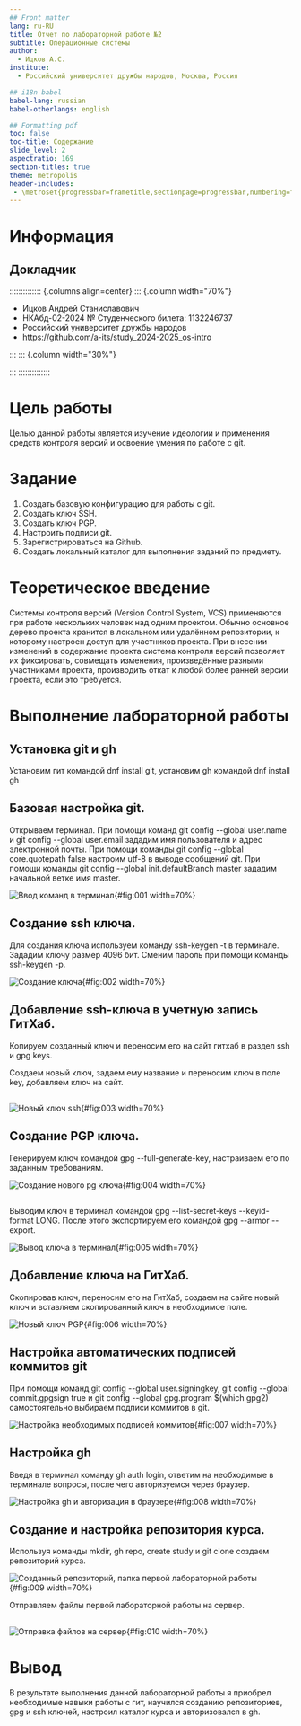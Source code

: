 ```yaml
---
## Front matter
lang: ru-RU
title: Отчет по лабораторной работе №2
subtitle: Операционные системы
author:
  - Ицков А.С.
institute:
  - Российский университет дружбы народов, Москва, Россия

## i18n babel
babel-lang: russian
babel-otherlangs: english

## Formatting pdf
toc: false
toc-title: Содержание
slide_level: 2
aspectratio: 169
section-titles: true
theme: metropolis
header-includes:
 - \metroset{progressbar=frametitle,sectionpage=progressbar,numbering=fraction}
---
```


# Информация

## Докладчик

:::::::::::::: {.columns align=center}
::: {.column width="70%"}

  * Ицков Андрей Станиславович
  * НКАбд-02-2024 № Студенческого билета: 1132246737
  * Российский университет дружбы народов
  * <https://github.com/a-its/study_2024-2025_os-intro>

:::
::: {.column width="30%"}

:::
::::::::::::::

# Цель работы

Целью данной работы является изучение идеологии и применения средств контроля версий и освоение умения по работе с git.

# Задание

1. Создать базовую конфигурацию для работы с git.
2. Создать ключ SSH.
3. Создать ключ PGP.
4. Настроить подписи git.
5. Зарегистрироваться на Github.
6. Создать локальный каталог для выполнения заданий по предмету.

# Теоретическое введение

Системы контроля версий (Version Control System, VCS) применяются при работе нескольких человек над одним проектом. Обычно основное дерево проекта хранится в локальном или удалённом репозитории, к которому настроен доступ для участников проекта. При внесении изменений в содержание проекта система контроля версий позволяет их фиксировать, совмещать изменения, произведённые разными участниками проекта, производить откат к любой более ранней версии проекта, если это требуется.

# Выполнение лабораторной работы

## Установка git и gh

Установим гит командой dnf install git, установим gh командой dnf install gh

## Базовая настройка git.

Открываем терминал. При помощи команд git config --global user.name и git config --global user.email зададим имя пользователя и адрес электронной почты. При помощи команды git config --global core.quotepath false настроим utf-8 в выводе сообщений git. При помощи команды git config --global init.defaultBranch master зададим начальной ветке имя master.

![Ввод команд в терминал](image/report1.png){#fig:001 width=70%}

## Создание ssh ключа.

Для создания ключа используем команду ssh-keygen -t в терминале. Зададим ключу размер 4096 бит. Сменим пароль при помощи команды ssh-keygen -p.

![Создание ключа](image/report2.png){#fig:002 width=70%}

## Добавление ssh-ключа в учетную запись ГитХаб.

Копируем созданный ключ и переносим его на сайт гитхаб в раздел ssh и gpg keys.

Создаем новый ключ, задаем ему название и переносим ключ в поле key, добавляем ключ на сайт. 

##

![Новый ключ ssh](image/report3.png){#fig:003 width=70%}

## Создание PGP ключа.

Генерируем ключ командой gpg --full-generate-key, настраиваем его по заданным требованиям.

![Создание нового pg ключа](image/report4.png){#fig:004 width=70%}

##

Выводим ключ в терминал командой gpg --list-secret-keys --keyid-format LONG. После этого экспортируем его командой gpg --armor --export.

![Вывод ключа в терминал](image/report5.png){#fig:005 width=70%}

## Добавление ключа на ГитХаб.

Скопировав ключ, переносим его на ГитХаб, создаем на сайте новый ключ и вставляем скопированный ключ в необходимое поле.

![Новый ключ PGP](image/report6.png){#fig:006 width=70%}

## Настройка автоматических подписей коммитов git

При помощи команд git config --global user.signingkey, git config --global commit.gpgsign true и git config --global gpg.program $(which gpg2) самостоятельно выбираем подписи коммитов в git.

![Настройка необходимых подписей коммитов](image/report7.png){#fig:007 width=70%}

## Настройка gh

Введя в терминал команду gh auth login, ответим на необходимые в терминале вопросы, после чего авторизуемся через браузер.

![Настройка gh и авторизация в браузере](image/report8.png){#fig:008 width=70%}

## Создание и настройка репозитория курса.

Используя команды mkdir, gh repo, create study и git clone создаем репозиторий курса. 

![Созданный репозиторий, папка первой лабораторной работы](image/report9.png){#fig:009 width=70%}

Отправляем файлы первой лабораторной работы на сервер.

##

![Отправка файлов на сервер](image/report10.png){#fig:010 width=70%}

# Вывод

В результате выполнения данной лабораторной работы я приобрел необходимые навыки работы с гит, научился созданию репозиториев, gpg и ssh ключей, настроил каталог курса и  авторизовался в gh.
